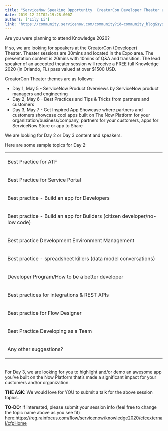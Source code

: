 ```yaml
---
title: "ServiceNow Speaking Opportunity  CreatorCon Developer Theater at Knowledge "
date: 2019-12-21T02:19:28.000Z
authors: ["Lily Li"]
link: "https://community.servicenow.com/community?id=community_blog&sys_id=ded5069adbf9cc14d58ea345ca9619d5"
---
```

<p>Are you were planning to attend Knowledge 2020?  </p>
<p>If so, we are looking for speakers at the CreatorCon (Developer) Theater. Theater sessions are 30mins and located in the Expo area. The presentation content is 20mins with 10mins of Q&amp;A and transition. The lead speaker of an accepted theater session will receive a FREE full Knowledge 2020 (in Orlando, FL) pass valued at over $1500 USD.</p>
<p>CreatorCon Theater themes are as follows:</p>
<ul><li>Day 1, May 5 - ServiceNow Product Overviews by ServiceNow product managers and engineering</li><li>Day 2, May 6 - Best Practices and Tips &amp; Tricks from partners and customers</li><li>Day 3, May 7 - Get Inspired App Showcase where partners and customers showcase cool apps built on The Now Platform for your organization/business/company, partners for your customers, apps for ServiceNow Store or app to Share</li></ul>
<p>We are looking for Day 2 or Day 3 content and speakers.  </p>
<p>Here are some sample topics for Day 2:</p>
<table width="0"><tbody><tr><td>
<p>Best Practice for ATF</p>
</td></tr><tr><td>
<p>Best Practice for Service Portal</p>
</td></tr><tr><td>
<p>Best practice - Build an app for Developers  </p>
</td></tr><tr><td>
<p>Best practice - Build an app for Builders (citizen developer/no-low code)</p>
</td></tr><tr><td>
<p>Best practice Development Environment Management</p>
</td></tr><tr><td>
<p>Best practice - spreadsheet killers (data model conversations)</p>
</td></tr><tr><td>
<p>Developer Program/How to be a better developer</p>
</td></tr><tr><td>
<p>Best practices for integrations &amp; REST APIs</p>
</td></tr><tr><td>
<p>Best practice for Flow Designer</p>
</td></tr><tr><td>
<p>Best Practice Developing as a Team</p>
</td></tr><tr><td>
<p>Any other suggestions?</p>
</td></tr></tbody></table>
<p><br />For Day 3, we are looking for you to highlight and/or demo an awesome app you’ve built on the Now Platform that’s made a significant impact for your customers and/or organization.</p>
<p><strong>THE ASK</strong>: We would love for YOU to submit a talk for the above session topics.</p>
<p><strong>TO-DO:</strong> If interested, please submit your session info (feel free to change the topic name above as you see fit) here:<a href="https://reg.rainfocus.com/flow/servicenow/knowledge2020/cfcexternal/cfpHome" rel="nofollow">https://reg.rainfocus.com/flow/servicenow/knowledge2020/cfcexternal/cfpHome</a></p>